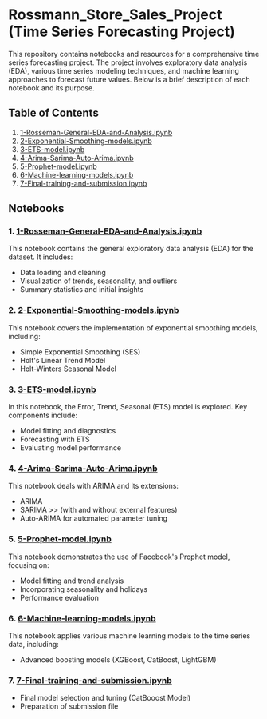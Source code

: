 # Rossmann_Store_Sales_Project (Time Series Forecasting Project)

This repository contains notebooks and resources for a comprehensive time series forecasting project. The project involves exploratory data analysis (EDA), various time series modeling techniques, and machine learning approaches to forecast future values. Below is a brief description of each notebook and its purpose.

## Table of Contents

1. [1-Rosseman-General-EDA-and-Analysis.ipynb](#1-rosseman-general-eda-and-analysisipynb)
2. [2-Exponential-Smoothing-models.ipynb](#2-exponential-smoothing-modelsipynb)
3. [3-ETS-model.ipynb](#3-ets-modelipynb)
4. [4-Arima-Sarima-Auto-Arima.ipynb](#4-arima-sarima-auto-arimaipynb)
5. [5-Prophet-model.ipynb](#5-prophet-modelipynb)
6. [6-Machine-learning-models.ipynb](#6-machine-learning-modelsipynb)
7. [7-Final-training-and-submission.ipynb](#7-final-training-and-submissionipynb)

## Notebooks

### 1. [1-Rosseman-General-EDA-and-Analysis.ipynb](1-Rosseman-General-EDA-and-Analysis.ipynb)
This notebook contains the general exploratory data analysis (EDA) for the dataset. It includes:
- Data loading and cleaning
- Visualization of trends, seasonality, and outliers
- Summary statistics and initial insights

### 2. [2-Exponential-Smoothing-models.ipynb](2-Exponential-Smoothing-models.ipynb)
This notebook covers the implementation of exponential smoothing models, including:
- Simple Exponential Smoothing (SES)
- Holt's Linear Trend Model
- Holt-Winters Seasonal Model

### 3. [3-ETS-model.ipynb](3-ETS-model.ipynb)
In this notebook, the Error, Trend, Seasonal (ETS) model is explored. Key components include:
- Model fitting and diagnostics
- Forecasting with ETS
- Evaluating model performance

### 4. [4-Arima-Sarima-Auto-Arima.ipynb](4-Arima-Sarima-Auto-Arima.ipynb)
This notebook deals with ARIMA and its extensions:
- ARIMA 
- SARIMA >> (with and without external features)
- Auto-ARIMA for automated parameter tuning

### 5. [5-Prophet-model.ipynb](5-Prophet-model.ipynb)
This notebook demonstrates the use of Facebook's Prophet model, focusing on:
- Model fitting and trend analysis
- Incorporating seasonality and holidays
- Performance evaluation

### 6. [6-Machine-learning-models.ipynb](6-Machine-learning-models.ipynb)
This notebook applies various machine learning models to the time series data, including:
- Advanced boosting models (XGBoost, CatBoost, LightGBM)

### 7. [7-Final-training-and-submission.ipynb](7-Final-training-and-submission.ipynb)
- Final model selection and tuning (CatBooost Model)
- Preparation of submission file

